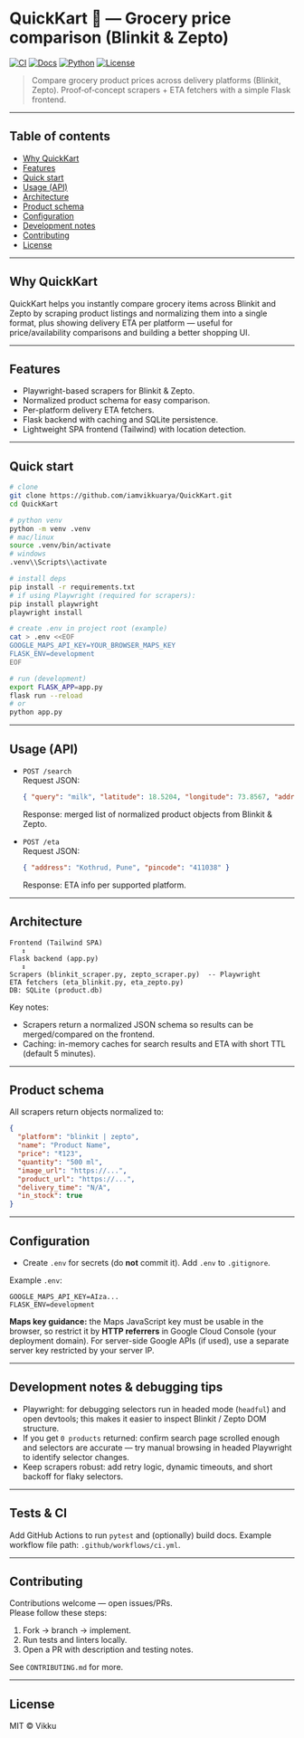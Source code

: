 # QuickKart 🛒 — Grocery price comparison (Blinkit & Zepto)

[![CI](https://github.com/iamvikkuarya/QuickKart/actions/workflows/ci.yml/badge.svg)](https://github.com/iamvikkuarya/QuickKart/actions)
[![Docs](https://img.shields.io/badge/docs-mkdocs-blue)](#)
[![Python](https://img.shields.io/badge/python-3.10%2B-blue)]()
[![License](https://img.shields.io/badge/license-MIT-green)](LICENSE)

> Compare grocery product prices across delivery platforms (Blinkit, Zepto). Proof‑of‑concept scrapers + ETA fetchers with a simple Flask frontend.

---

## Table of contents

- [Why QuickKart](#why-quickkart)
- [Features](#features)
- [Quick start](#quick-start)
- [Usage (API)](#usage-api)
- [Architecture](#architecture)
- [Product schema](#product-schema)
- [Configuration](#configuration)
- [Development notes](#development-notes)
- [Contributing](#contributing)
- [License](#license)

---

## Why QuickKart

QuickKart helps you instantly compare grocery items across Blinkit and Zepto by scraping product listings and normalizing them into a single format, plus showing delivery ETA per platform — useful for price/availability comparisons and building a better shopping UI.

---

## Features

- Playwright-based scrapers for Blinkit & Zepto.  
- Normalized product schema for easy comparison.  
- Per-platform delivery ETA fetchers.  
- Flask backend with caching and SQLite persistence.  
- Lightweight SPA frontend (Tailwind) with location detection.

--- 

## Quick start

```bash
# clone
git clone https://github.com/iamvikkuarya/QuickKart.git
cd QuickKart

# python venv
python -m venv .venv
# mac/linux
source .venv/bin/activate
# windows
.venv\\Scripts\\activate

# install deps
pip install -r requirements.txt
# if using Playwright (required for scrapers):
pip install playwright
playwright install

# create .env in project root (example)
cat > .env <<EOF
GOOGLE_MAPS_API_KEY=YOUR_BROWSER_MAPS_KEY
FLASK_ENV=development
EOF

# run (development)
export FLASK_APP=app.py
flask run --reload
# or
python app.py
```

---

## Usage (API)

- `POST /search`  
  Request JSON:  
  ```json
  { "query": "milk", "latitude": 18.5204, "longitude": 73.8567, "address": "Kothrud, Pune" }
  ```
  Response: merged list of normalized product objects from Blinkit & Zepto.

- `POST /eta`  
  Request JSON:
  ```json
  { "address": "Kothrud, Pune", "pincode": "411038" }
  ```
  Response: ETA info per supported platform.

---

## Architecture

```
Frontend (Tailwind SPA)
   ↕
Flask backend (app.py)
   ↕
Scrapers (blinkit_scraper.py, zepto_scraper.py)  -- Playwright
ETA fetchers (eta_blinkit.py, eta_zepto.py)
DB: SQLite (product.db)
```

Key notes:
- Scrapers return a normalized JSON schema so results can be merged/compared on the frontend.
- Caching: in-memory caches for search results and ETA with short TTL (default 5 minutes).

---

## Product schema

All scrapers return objects normalized to:

```json
{
  "platform": "blinkit | zepto",
  "name": "Product Name",
  "price": "₹123",
  "quantity": "500 ml",
  "image_url": "https://...",
  "product_url": "https://...",
  "delivery_time": "N/A",
  "in_stock": true
}
```

---

## Configuration

- Create `.env` for secrets (do **not** commit it). Add `.env` to `.gitignore`.

Example `.env`:
```
GOOGLE_MAPS_API_KEY=AIza...
FLASK_ENV=development
```

**Maps key guidance:** the Maps JavaScript key must be usable in the browser, so restrict it by **HTTP referrers** in Google Cloud Console (your deployment domain). For server-side Google APIs (if used), use a separate server key restricted by your server IP.

---

## Development notes & debugging tips

- Playwright: for debugging selectors run in headed mode (`headful`) and open devtools; this makes it easier to inspect Blinkit / Zepto DOM structure.  
- If you get `0 products` returned: confirm search page scrolled enough and selectors are accurate — try manual browsing in headed Playwright to identify selector changes.  
- Keep scrapers robust: add retry logic, dynamic timeouts, and short backoff for flaky selectors.

---

## Tests & CI

Add GitHub Actions to run `pytest` and (optionally) build docs. Example workflow file path: `.github/workflows/ci.yml`.

---

## Contributing

Contributions welcome — open issues/PRs.  
Please follow these steps:

1. Fork → branch → implement.
2. Run tests and linters locally.
3. Open a PR with description and testing notes.

See `CONTRIBUTING.md` for more.

---

## License

MIT © Vikku

